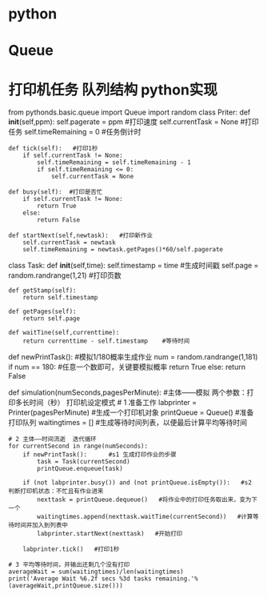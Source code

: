 # python
# Queue 
# 打印机任务 队列结构 python实现





from pythonds.basic.queue import Queue
import random
class Priter:
    def __init__(self,ppm):
        self.pagerate = ppm  #打印速度
        self.currentTask = None  #打印任务
        self.timeRemaining = 0  #任务倒计时

    def tick(self):   #打印1秒
        if self.currentTask != None:
            self.timeRemaining = self.timeRemaining - 1
            if self.timeRemaining <= 0:
                self.currentTask = None

    def busy(self):  #打印是否忙
        if self.currentTask != None:
            return True
        else:
            return False

    def startNext(self,newtask):   #打印新作业
        self.currentTask = newtask
        self.timeRemaining = newtask.getPages()*60/self.pagerate

class Task:
    def __init__(self,time):
        self.timestamp = time   #生成时间戳
        self.page = random.randrange(1,21)   #打印页数

    def getStamp(self):
        return self.timestamp

    def getPages(self):
        return self.page

    def waitTine(self,currenttime):
        return currenttime - self.timestamp    #等待时间

def newPrintTask():            #模拟1/180概率生成作业
    num = random.randrange(1,181)
    if num == 180:        #任意一个数即可，关键要模拟概率
        return True
    else:
        return False

def simulation(numSeconds,pagesPerMinute):   #主体——模拟 两个参数：打印多长时间（秒） 打印机设定模式
    # 1 准备工作
    labprinter = Printer(pagesPerMinute) #生成一个打印机对象
    printQueue = Queue()   #准备打印队列
    waitingtimes = []   #生成等待时间列表，以便最后计算平均等待时间

    # 2 主体——时间流逝  迭代循环
    for currentSecond in range(numSeconds):
        if newPrintTask():      #s1 生成打印作业的步骤
            task = Task(currentSecond)
            printQueue.enqueue(task)

        if (not labprinter.busy()) and (not printQueue.isEmpty()):   #s2 判断打印机状态：不忙且有作业进来
            nexttask = printQueue.dequeue()   #将作业中的打印任务取出来，变为下一个
            waitingtimes.append(nexttask.waitTime(currentSecond))   #计算等待时间并加入到列表中
            labprinter.startNext(nexttask)   #开始打印
        
        labprinter.tick()   #打印1秒

    # 3 平均等待时间，并输出还剩几个没有打印
    averageWait = sum(waitingtimes)/len(waitingtimes)
    print('Average Wait %6.2f secs %3d tasks remaining.'%(averageWait,printQueue.size()))
